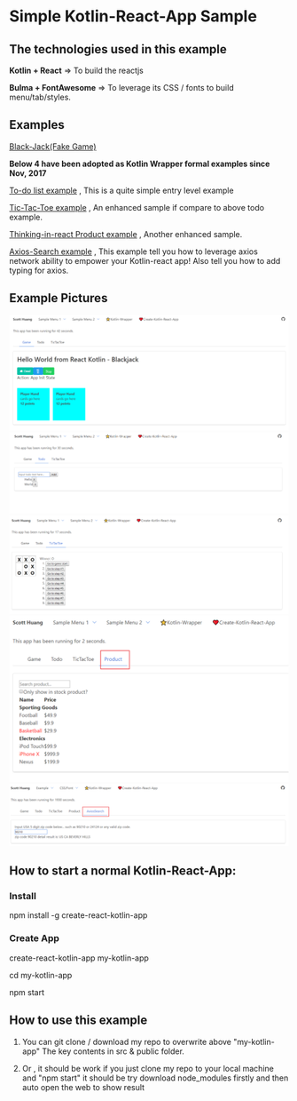 # **Simple Kotlin-React-App Sample**

## The technologies used in this example  
**Kotlin + React**   => To build the reactjs

**Bulma + FontAwesome**  => To leverage its CSS / fonts to build menu/tab/styles.


## Examples  
[Black-Jack(Fake Game)](src/App/Game/gameUI.kt)

**Below 4 have been adopted as Kotlin Wrapper formal examples since Nov, 2017**

[To-do list example](https://github.com/JetBrains/kotlin-wrappers/blob/master/examples/src/main/kotlin/example/Todo.kt) , This is a quite simple entry level example

[Tic-Tac-Toe example](https://github.com/JetBrains/kotlin-wrappers/blob/master/examples/src/main/kotlin/example/TicTacToe.kt) , An enhanced sample if compare to above todo example.

[Thinking-in-react Product example](https://github.com/JetBrains/kotlin-wrappers/blob/master/examples/src/main/kotlin/example/Product.kt) , Another enhanced sample.

[Axios-Search example](https://github.com/JetBrains/kotlin-wrappers/blob/master/examples/src/main/kotlin/example/AxiosSearch.kt)  , This example tell you how to leverage axios network ability to empower your Kotlin-react app! Also tell you how to add typing for axios.


## Example Pictures
![Black-Jack](https://github.com/ScottHuangZL/my-kotlin-app/blob/master/src/App/SamplePicture/Blackjack.png)
![To-do](https://github.com/ScottHuangZL/my-kotlin-app/blob/master/src/App/SamplePicture/Todo.png)
![Tic-Tac-Toe](https://github.com/ScottHuangZL/my-kotlin-app/blob/master/src/App/SamplePicture/TicTacToe.png)
![Thinking-in-react](https://github.com/ScottHuangZL/my-kotlin-app/blob/master/src/App/SamplePicture/Product.png)
![Axios-Search](https://github.com/ScottHuangZL/my-kotlin-app/blob/master/src/App/SamplePicture/AxiosSearch.png)

## How to start a normal Kotlin-React-App:
### Install
npm install -g create-react-kotlin-app

### Create App
create-react-kotlin-app my-kotlin-app

cd my-kotlin-app

npm start

## How to use this example
1. You can git clone / download my repo to overwrite above "my-kotlin-app"
The key contents in src & public folder.

2. Or , it should be work if you just clone my repo to your local machine and "npm start"
it should be try download node_modules firstly and then auto open the web to show result